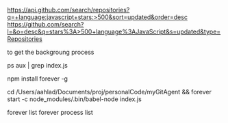 https://api.github.com/search/repositories?q=+language:javascript+stars:>500&sort=updated&order=desc
https://github.com/search?l=&o=desc&q=stars%3A>500+language%3AJavaScript&s=updated&type=Repositories




to get the backgroung process

ps aux | grep index.js


npm install forever -g


cd /Users/aahlad/Documents/proj/personalCode/myGitAgent && forever start -c node_modules/.bin/babel-node index.js

forever list
forever process list

